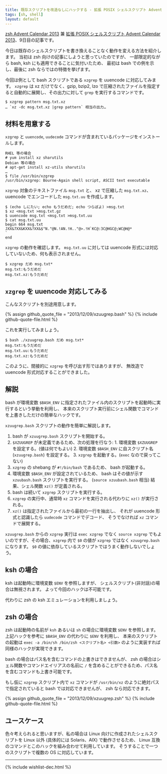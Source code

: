 ```yaml
---
title: 既存スクリプトを改造なしにハックする - 拡張 POSIX シェルスクリプト Advent Calendar 2013
tags: [sh, shell]
layout: default
---
```


[zsh Advent Calendar 2013](http://qiita.com/advent-calendar/2013/zsh) 兼
[拡張 POSIX シェルスクリプト Advent Calendar 2013](http://www.adventar.org/calendars/212)、9日目の記事です。

今日は既存のシェルスクリプトを書き換えることなく動作を変える方法を紹介します。
当初は zsh 向けの記事にしようと思っていたのですが、
一部限定的ながら bash, ksh にも適用できることに気付いたため、
最初は bash での例を示し、最後に zsh ならではの特徴を挙げます。

今回は例として bash スクリプトである `xzgrep` を uuencode に対応してみます。
`xzgrep` は xz だけでなく、gzip, bzip2, lzo
で圧縮されたファイルを指定すると自動的に展開し、その出力に対して `grep`
を実行するコマンドです。

``` console
$ xzgrep pattern msg.txt.xz
… `xz -dc msg.txt.xz |grep pattern` 相当の出力…
```

材料を用意する
----------------------------------------------------------------------

`xzgrep` と `uuencode`, `uudecode` コマンドが含まれているパッケージをインストールします。

``` console
RHEL 等の場合
# yum install xz sharutils
Debian 等の場合
# apt-get install xz-utils sharutils
…
$ file /usr/bin/xzgrep
/usr/bin/xzgrep: Bourne-Again shell script, ASCII text executable
```

`xzgrep` 対象のテキストファイル `msg.txt` と、
xz で圧縮した `msg.txt.xz`、uuencode でエンコードした `msg.txt.uu`
を作成します。

``` console
$ (echo しにたい; echo もうだめだ; echo つらぽよ) >msg.txt
$ xz <msg.txt >msg.txt.gz
$ uuencode msg.txt <msg.txt >msg.txt.uu
$ cat msg.txt.uu
begin 664 msg.txt
JXX&7XX&KXX&?XX&$"N."@N.!AN.!H.."@>.!H`KC@:3C@HGC@;WC@H@*
`
end
```

`xzgrep` の動作を確認します。
`msg.txt.uu` に対しては uuencode 形式には対応していないため、何も表示されません。

``` console
$ xzgrep だめ msg.txt*
msg.txt:もうだめだ
msg.txt.xz:もうだめだ
```

`xzgrep` を uuencode 対応してみる
----------------------------------------------------------------------

こんなスクリプトを別途用意します。

{% assign github_quote_file = "2013/12/09/xzuugrep.bash" %}
{% include github-quote-file.html %}

これを実行してみましょう。

``` console
$ bash ./xzuugrep.bash だめ msg.txt*
msg.txt:もうだめだ
msg.txt.uu:もうだめだ
msg.txt.xz:もうだめだ
```

このように、間接的に `xzgrep` を呼び出す形ではありますが、
無改造で uuencode 形式対応することができました。

解説
----------------------------------------------------------------------

bash が環境変数 `$BASH_ENV`
に指定されたファイル内のスクリプトを起動時に実行するという挙動を利用し、
本来のスクリプト実行前にシェル関数でコマンドを上書きしただけの簡単なハックです。

`xzuugrep.bash` スクリプトの動作を簡単に解説します。

  1. bash が `xzuugrep.bash` スクリプトを開始する。
  2. `$XZUUGREP` が未定義であるため、次の処理を行なう:
    1. 環境変数 `$XZUUGREP` を設定する。(値は何でもよい)
    2. 環境変数 `$BASH_ENV` に自スクリプト名 (`xzuugrep.bash`) を設定する。
    3. `xzgrep` を起動する。(`exec` なので戻ってこない)
  3. `xzgrep` の shebang が `#!/bin/bash` であるため、
     bash が起動する。
  4. 環境変数 `$BASH_ENV` が設定されているため、
     bash はその値が示す `xzuubash.bash` スクリプトを実行する。
     (`source xzuubash.bash` 相当)
     結果、シェル関数 `xz()` が定義される。
  5. bash は続いて `xzgrep` スクリプトを実行する。
  6. `xzgrep` の実行中、通常時 `xz` コマンドを実行される代わりに
     `xz()` が実行される。
  7. `xz()` は指定されたファイルから最初の一行を抽出し、
     それが uuencode 形式と認識したら `uudecode` コマンドでデコード、
     そうでなければ `xz` コマンドで展開する。

`xzuugrep.bash` からの `xzgrep` 実行は `exec xzgrep` でなく
`source xzgrep` でもよいのですが、その場合、`xzgrep` 内で `$0` の値が
`xzgrep` ではなく `xzuugrep.bash` になります。
`$0` の値に依存しているスクリプトではうまく動作しないでしょう。

ksh の場合
----------------------------------------------------------------------

ksh は起動時に環境変数 `$ENV` を参照しますが、
シェルスクリプト(非対話)の場合は無視されます。
よって今回のハックは不可能です。

代わりに zsh の ksh エミュレーションを利用しましょう。

zsh の場合
----------------------------------------------------------------------

zsh は起動時の名前が `ksh` あるいは `sh` の場合に環境変数 `$ENV` を参照します。
上記ハックを参考に `$BASH_ENV` の代わりに `$ENV` を利用し、
本来のスクリプトの起動は `exec -a /bin/sh /bin/zsh <スクリプト名> <引数>`
のように実装すれば同様のハックが実現できます。

bash の場合はパス名を含むコマンドの上書きはできませんが、
zsh の場合はシェル関数やコマンドエイリアスの名前に `/`
を含めることができるため、パス名を含むコマンドも上書き可能です。

もし仮に `xzgrep` スクリプト内で `xz` コマンドが `/usr/bin/xz`
のように絶対パスで指定されていると bash では対応できませんが、
zsh なら対応できます。

{% assign github_quote_file = "2013/12/09/xzuugrep.zsh" %}
{% include github-quote-file.html %}

ユースケース
----------------------------------------------------------------------

色々考えられると思いますが、私の場合は Linux 向けに作成されたシェルスクリプトを
Linux 以外 (具体的には Solaris、AIX) で動作させるため、
Linux 互換のコマンドとこのハックを組み合わせて利用しています。
そうすることで一つのスクリプトで複数の OS に対応しています。

* * *

{% include wishlist-dec.html %}

